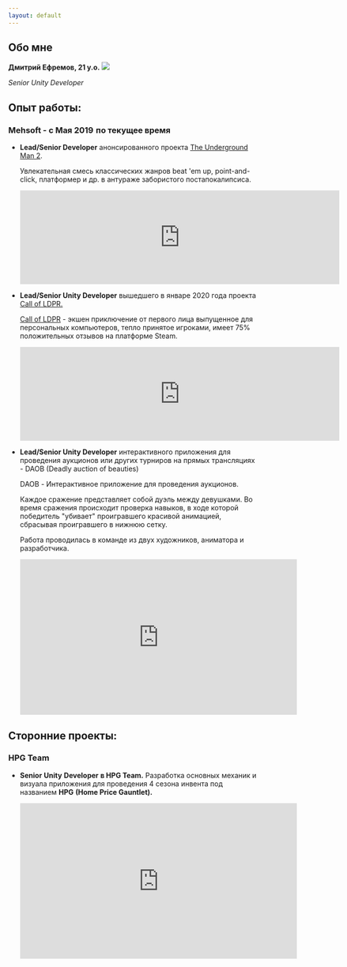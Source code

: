 ```yaml
---
layout: default
---
```


## Обо мне
**Дмитрий Ефремов, 21 y.o.**
<img class="profile-picture" src="https://i.imgur.com/8c1Ukin.png">

*Senior Unity Developer*






## **Опыт работы:**

### **Mehsoft** - с Мая 2019  по текущее время
- **Lead/Senior Developer** анонсированного проекта [The Underground Man 2](https://store.steampowered.com/app/1486950/The_Underground_Man_2/).

	Увлекательная смесь классических жанров beat 'em up, point-and-click, платформер и др. в антураже забористого постапокалипсиса.

	<iframe src="https://store.steampowered.com/widget/1486950/" frameborder="0" width="646" height="190"></iframe>

- **Lead/Senior Unity Developer** вышедшего в январе 2020 года проекта [Call of LDPR.](https://store.steampowered.com/app/1449000/CALL_OF_LDPR/)
	
	[Call of LDPR](https://store.steampowered.com/app/1449000/CALL_OF_LDPR/) - экшен приключение от первого лица выпущенное для персональных компьютеров, тепло принятое игроками, имеет 75% положительных отзывов на платформе Steam.


	<iframe src="https://store.steampowered.com/widget/1449000/" frameborder="0" width="646" height="190"></iframe>


-   **Lead/Senior Unity Developer** интерактивного приложения для проведения аукционов или других турниров на прямых трансляциях - DAOB (Deadly auction of beauties)
    

	DAOB - Интерактивное приложение для проведения аукционов.

	Каждое сражение представляет собой дуэль между девушками. Во время сражения происходит проверка навыков, в ходе которой победитель "убивает" проигравшего красивой анимацией, сбрасывая проигравшего в нижнюю сетку.

	Работа проводилась в команде из двух художников, аниматора и разработчика.
	
	<p align="center"><iframe width="560" height="315" src="https://www.youtube.com/embed/XYS-zTtFvno?start=318" frameborder="0" allow=" autoplay;  encrypted-media; picture-in-picture" allowfullscreen></iframe></p>

## **Сторонние проекты:**

### **HPG Team**
- **Senior** **Unity** **Developer**  **в HPG Team.** Разработка основных механик и визуала приложения для проведения 4 сезона инвента под названием **HPG** **(****Home**  **Price**  **Gauntlet****).**

	<p align="center"><iframe width="560" height="315" src="https://www.youtube.com/embed/EP_NPnz-rCE" title="YouTube video player" frameborder="0" allow="accelerometer; autoplay; clipboard-write; encrypted-media; gyroscope; picture-in-picture" allowfullscreen></iframe></p>



